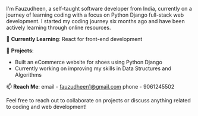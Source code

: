 I'm Fauzudheen, a self-taught software developer from India, currently on a journey of learning coding with a focus on Python Django full-stack web development. I started my coding journey six months ago and have been actively learning through online resources.

🌱 **Currently Learning**: React for front-end development

🔭 **Projects**: 
- Built an eCommerce website for shoes using Python Django
- Currently working on improving my skills in Data Structures and Algorithms

📫 **Reach Me**: 
email - fauzudheen1@gmail.com
phone - 9061245502

Feel free to reach out to collaborate on projects or discuss anything related to coding and web development!

